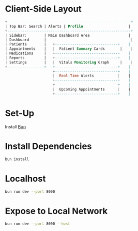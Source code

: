 # Client-Side Layout

```sql
+---------------------------------------------------------+
| Top Bar: Search | Alerts | Profile                     |
+---------------------------------------------------------+
| Sidebar:        | Main Dashboard Area                  |
| Dashboard       |                                       |
| Patients        |   +-----------------------------+    |
| Appointments    |   |  Patient Summary Cards       |    |
| Medications     |   +-----------------------------+    |
| Reports         |   +-----------------------------+    |
| Settings        |   |  Vitals Monitoring Graph     |    |
+-----------------+   +-----------------------------+    |
                      +-----------------------------+    |
                      |  Real-Time Alerts           |    |
                      +-----------------------------+    |
                      +-----------------------------+    |
                      |  Upcoming Appointments      |    |
                      +-----------------------------+    |
```

# Set-Up
Install [Bun](https://bun.sh/docs/installation)

# Install Dependencies

```bash
bun install
```

# Localhost

```bash
bun run dev --port 8000
```

# Expose to Local Network

```bash
bun run dev --port 8000 --host
```
